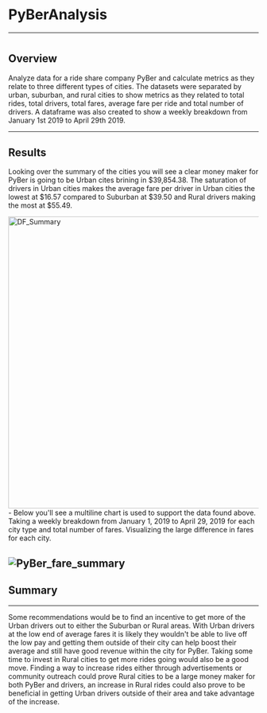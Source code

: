 # PyBerAnalysis
---
#
**Overview**
--
Analyze data for a ride share company PyBer and calculate metrics as they relate to three different types of cities. The datasets were separated by urban, suburban, and rural cities to show metrics as they related to total rides, total drivers, total fares, average fare per ride and total number of drivers. A dataframe was also created to show a weekly breakdown from January 1st 2019 to April 29th 2019. 

---
##
**Results**
--
Looking over the summary of the cities you will see a clear money maker for PyBer is going to be Urban cites brining in $39,854.38.
The saturation of drivers in Urban cities makes the average fare per driver in Urban cities the lowest at $16.57 compared to Suburban at $39.50 and Rural drivers making the most at $55.49.




<img width="587" alt="DF_Summary" src="https://user-images.githubusercontent.com/96508478/161392840-4ca881bd-75b8-40f6-83d1-6dbdb4ce8691.png">
-
Below you'll see a multiline chart is used to support the data found above. Taking a weekly breakdown from January 1, 2019 to April 29, 2019 for each city type and total number of fares. Visualizing the large difference in fares for each city.


![PyBer_fare_summary](https://user-images.githubusercontent.com/96508478/161392857-5247d3e5-362f-4242-9261-5a7fe931ea1b.png)
---
##
**Summary**
---
---
Some recommendations would be to find an incentive to get more of the Urban drivers out to either the Suburban or Rural areas. With Urban drivers at the low end of average fares it is likely they wouldn't be able to live off the low pay and getting them outside of their city can help boost their average and still have good revenue within the city for PyBer. Taking some time to invest in Rural cities to get more rides going would also be a good move. Finding a way to increase rides either through advertisements or community outreach could prove Rural cities to be a large money maker for both PyBer and drivers, an increase in Rural rides could also prove to be beneficial in getting Urban drivers outside of their area and take advantage of the increase.
